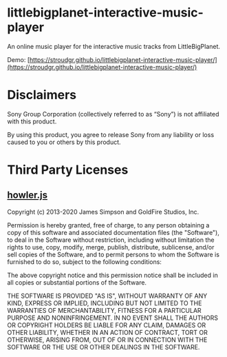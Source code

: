 # littlebigplanet-interactive-music-player
 
An online music player for the interactive music tracks from LittleBigPlanet.

Demo: [https://stroudgr.github.io/littlebigplanet-interactive-music-player/](https://stroudgr.github.io/littlebigplanet-interactive-music-player/)

# Disclaimers

Sony Group Corporation (collectively referred to as “Sony”) is not affiliated with this product. 

By using this product, you agree to release Sony from any liability or loss caused to you or others by this product. 



# Third Party Licenses

## [howler.js](https://github.com/goldfire/howler.js)

Copyright (c) 2013-2020 James Simpson and GoldFire Studios, Inc.

Permission is hereby granted, free of charge, to any person obtaining a copy of this software and associated documentation files (the "Software"), to deal in the Software without restriction, including without limitation the rights to use, copy, modify, merge, publish, distribute, sublicense, and/or sell copies of the Software, and to permit persons to whom the Software is furnished to do so, subject to the following conditions:

The above copyright notice and this permission notice shall be included in all copies or substantial portions of the Software.

THE SOFTWARE IS PROVIDED "AS IS", WITHOUT WARRANTY OF ANY KIND, EXPRESS OR IMPLIED, INCLUDING BUT NOT LIMITED TO THE WARRANTIES OF MERCHANTABILITY, FITNESS FOR A PARTICULAR PURPOSE AND NONINFRINGEMENT. IN NO EVENT SHALL THE AUTHORS OR COPYRIGHT HOLDERS BE LIABLE FOR ANY CLAIM, DAMAGES OR OTHER LIABILITY, WHETHER IN AN ACTION OF CONTRACT, TORT OR OTHERWISE, ARISING FROM, OUT OF OR IN CONNECTION WITH THE SOFTWARE OR THE USE OR OTHER DEALINGS IN THE SOFTWARE.
